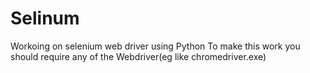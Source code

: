 # Selinum

Workoing on selenium web driver using Python
To make this work you should require any of the Webdriver(eg like chromedriver.exe)

